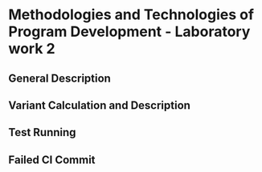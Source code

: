 # Methodologies and Technologies of Program Development - Laboratory work 2

## General Description

## Variant Calculation and Description

## Test Running

## Failed CI Commit

